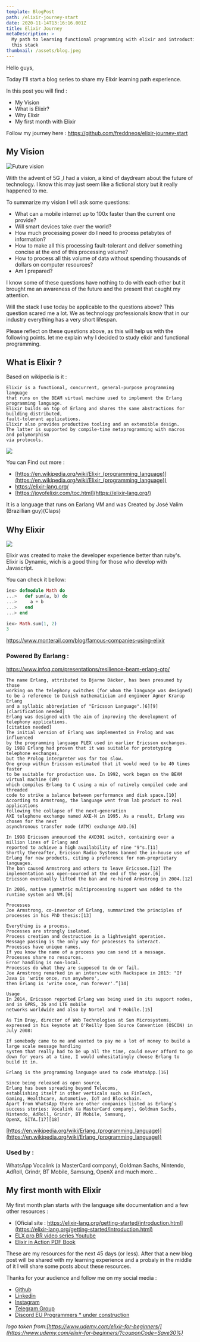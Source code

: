 ```yaml
---
template: BlogPost
path: /elixir-journey-start
date: 2020-11-14T13:16:16.001Z
title: Elixir Journey
metaDescription: >
  My path to learning functional programming with elixir and introduction of
  this stack
thumbnail: /assets/blog.jpeg
---
```

Hello guys, 

Today I'll start a blog series to share my Elixir learning path experience.

In this post you will find :

* My Vision
* What is Elixir?
* Why Elixir
* My first month with Elixir

Follow my journey here : <https://github.com/freddneos/elixir-journey-start>

## My Vision

![](/assets/I93-Corridor.jpg "Future vision")

With the advent of 5G ,I had a vision, a kind of daydream about the future of technology. I know this may just seem like a fictional story but it really happened to me.

To summarize my vision I will ask some questions:

* What can a mobile internet up to 100x faster than the current one provide?
* Will smart devices take over the world?
* How much processing power do I need to process petabytes of information?
* How to make all this processing fault-tolerant and deliver something concise at the end of this processing volume?
* How to process all this volume of data without spending thousands of dollars on computer resources?
* Am I  prepared?

I know some of these questions have nothing to do with each other but it brought me an awareness of the future and the present that caught my attention.

Will the stack I use today be applicable to the questions above? This question scared me a lot. We as technology professionals know that in our industry everything has a very short lifespan.

Please reflect on these questions above, as this will help us with the following points. let me explain why I decided to study elixir and functional programming.

## What is Elixir ?

Based on wikipedia is it : 

```
Elixir is a functional, concurrent, general-purpose programming language
that runs on the BEAM virtual machine used to implement the Erlang programming language.
Elixir builds on top of Erlang and shares the same abstractions for building distributed,
fault-tolerant applications. 
Elixir also provides productive tooling and an extensible design. 
The latter is supported by compile-time metaprogramming with macros and polymorphism
via protocols.
```

[![](http://img.youtube.com/vi/8Ng6TfAj7Sk/0.jpg)](http://www.youtube.com/watch?v=8Ng6TfAj7Sk)

You can Find out more : 

* [https://en.wikipedia.org/wiki/Elixir_(programming_language)](https://en.wikipedia.org/wiki/Elixir_(programming_language))
* <https://elixir-lang.org/>
* [https://joyofelixir.com/toc.html](https://elixir-lang.org/)

It is a language that runs on Earlang VM and was  Created by José Valim (Brazillian guy)(Claps)

## Why Elixir

[![](http://img.youtube.com/vi/EXE7NUxBKrk/0.jpg)](http://www.youtube.com/watch?v=EXE7NUxBKrk)

Elixir was created to make the developer experience better than ruby's. Elixir is Dynamic, wich is a good thing for those who develop with Javascript.

You can check it bellow:

```elixir
iex> defmodule Math do
...>   def sum(a, b) do
...>     a + b
...>   end
...> end

iex> Math.sum(1, 2)
3
```

<https://www.monterail.com/blog/famous-companies-using-elixir>

### Powered By Earlang :

<https://www.infoq.com/presentations/resilience-beam-erlang-otp/>

```
The name Erlang, attributed to Bjarne Däcker, has been presumed by those
working on the telephony switches (for whom the language was designed) 
to be a reference to Danish mathematician and engineer Agner Krarup Erlang 
and a syllabic abbreviation of "Ericsson Language".[6][9][clarification needed] 
Erlang was designed with the aim of improving the development of telephony applications.
[citation needed] 
The initial version of Erlang was implemented in Prolog and was influenced 
by the programming language PLEX used in earlier Ericsson exchanges.
By 1988 Erlang had proven that it was suitable for prototyping telephone exchanges,
but the Prolog interpreter was far too slow. 
One group within Ericsson estimated that it would need to be 40 times faster
to be suitable for production use. In 1992, work began on the BEAM virtual machine (VM)
which compiles Erlang to C using a mix of natively compiled code and threaded 
code to strike a balance between performance and disk space.[10] 
According to Armstrong, the language went from lab product to real applications 
following the collapse of the next-generation 
AXE telephone exchange named AXE-N in 1995. As a result, Erlang was chosen for the next 
asynchronous transfer mode (ATM) exchange AXD.[6]

In 1998 Ericsson announced the AXD301 switch, containing over a million lines of Erlang and 
reported to achieve a high availability of nine "9"s.[11] 
Shortly thereafter, Ericsson Radio Systems banned the in-house use of Erlang for new products, citing a preference for non-proprietary languages.
The ban caused Armstrong and others to leave Ericsson.[12] The implementation was open-sourced at the end of the year.[6] 
Ericsson eventually lifted the ban and re-hired Armstrong in 2004.[12]

In 2006, native symmetric multiprocessing support was added to the runtime system and VM.[6]

Processes
Joe Armstrong, co-inventor of Erlang, summarized the principles of processes in his PhD thesis:[13]

Everything is a process.
Processes are strongly isolated.
Process creation and destruction is a lightweight operation.
Message passing is the only way for processes to interact.
Processes have unique names.
If you know the name of a process you can send it a message.
Processes share no resources.
Error handling is non-local.
Processes do what they are supposed to do or fail.
Joe Armstrong remarked in an interview with Rackspace in 2013: "If Java is 'write once, run anywhere', 
then Erlang is 'write once, run forever'.”[14]

Usage
In 2014, Ericsson reported Erlang was being used in its support nodes, and in GPRS, 3G and LTE mobile 
networks worldwide and also by Nortel and T-Mobile.[15]

As Tim Bray, director of Web Technologies at Sun Microsystems, expressed in his keynote at O'Reilly Open Source Convention (OSCON) in July 2008:

If somebody came to me and wanted to pay me a lot of money to build a large scale message handling 
system that really had to be up all the time, could never afford to go down for years at a time, I would unhesitatingly choose Erlang to build it in.

Erlang is the programming language used to code WhatsApp.[16]

Since being released as open source, 
Erlang has been spreading beyond Telecoms, 
establishing itself in other verticals such as FinTech, 
Gaming, Healthcare, Automotive, IoT and Blockchain. 
Apart from WhatsApp there are other companies listed as Erlang’s 
success stories: Vocalink (a MasterCard company), Goldman Sachs, 
Nintendo, AdRoll, Grindr, BT Mobile, Samsung,
OpenX, SITA.[17][18]
```

[https://en.wikipedia.org/wiki/Erlang_(programming_language)](https://en.wikipedia.org/wiki/Erlang_(programming_language))

### Used by :

WhatsApp Vocalink (a MasterCard company), Goldman Sachs, Nintendo, AdRoll, Grindr, BT Mobile, Samsung, OpenX and much more...

## My first month with Elixir

My first month plan starts with the language site documentation and a few other resources : 

* [Oficial site : https://elixir-lang.org/getting-started/introduction.html](https://elixir-lang.org/getting-started/introduction.html)
* [ELX pro BR video series Youtube](https://www.youtube.com/playlist?list=PLEs0qgZpGeOVQFnsN9t93rr5KjlKGU2oS)
* [Elixir in Action PDF Book](https://www.amazon.com/Elixir-Action-Sa%C5%A1a-Juri-cacute/dp/161729201X)

These are my resources for the next 45 days (or less). After that a new blog post will be shared with my learning experience and a probaly in the middle of it I will share some posts about these resources.

Thanks for your audience and follow me on my social media : 

* [Github](https://github.com/freddneos)
* [Linkedin](https://www.linkedin.com/in/fredericobezerra/)
* [Instagram](https://www.instagram.com/frederico.eu/)
* [Telegram Group](https://t.me/joinchat/LV4JQRl7VBWr677GO7Fv9w)
* [Discord EU Programmers  * under construction](<>)

*logo taken from:[https://www.udemy.com/elixir-for-beginners/](https://www.udemy.com/elixir-for-beginners/?couponCode=Save30%)*
